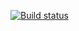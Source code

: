 [![Build status](https://ci.appveyor.com/api/projects/status/il9egvdyr9lj75hl?svg=true)](https://ci.appveyor.com/project/qaelena181993/selenium)
